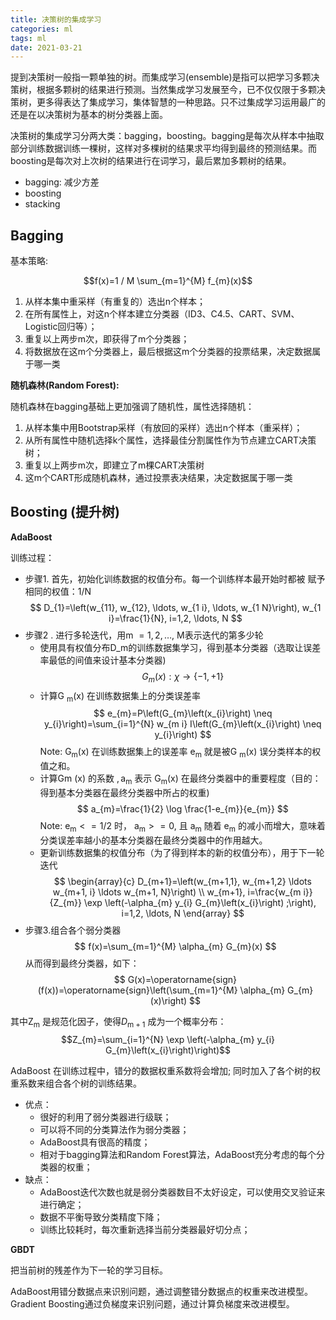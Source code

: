 ```yaml
---
title: 决策树的集成学习
categories: ml
tags: ml
date: 2021-03-21
---
```


提到决策树一般指一颗单独的树。而集成学习(ensemble)是指可以把学习多颗决策树，根据多颗树的结果进行预测。当然集成学习发展至今，已不仅仅限于多颗决策树，更多得表达了集成学习，集体智慧的一种思路。只不过集成学习运用最广的还是在以决策树为基本的树分类器上面。

决策树的集成学习分两大类：bagging，boosting。bagging是每次从样本中抽取部分训练数据训练一棵树，这样对多棵树的结果求平均得到最终的预测结果。而boosting是每次对上次树的结果进行在词学习，最后累加多颗树的结果。

- bagging: 减少方差
- boosting
- stacking

## Bagging

基本策略:

$$f(x)=1 / M \sum_{m=1}^{M} f_{m}(x)$$

1. 从样本集中重采样（有重复的）选出n个样本；
2. 在所有属性上，对这n个样本建立分类器（ID3、C4.5、CART、SVM、Logistic回归等）；
3. 重复以上两步m次，即获得了m个分类器；
4. 将数据放在这m个分类器上，最后根据这m个分类器的投票结果，决定数据属于哪一类


**随机森林(Random Forest):**

随机森林在bagging基础上更加强调了随机性，属性选择随机：

1. 从样本集中用Bootstrap采样（有放回的采样）选出n个样本（重采样）；
2. 从所有属性中随机选择k个属性，选择最佳分割属性作为节点建立CART决策树；
3. 重复以上两步m次，即建立了m棵CART决策树
4. 这m个CART形成随机森林，通过投票表决结果，决定数据属于哪一类

## Boosting (提升树)

**AdaBoost**

训练过程：

- 步骤1. 首先，初始化训练数据的权值分布。每一个训练样本最开始时都被 赋予相同的权值：1/N
$$
D_{1}=\left(w_{11}, w_{12}, \ldots, w_{1 i}, \ldots, w_{1 N}\right), w_{1 i}=\frac{1}{N}, i=1,2, \ldots, N
$$
- 步骤2 . 进行多轮迭代，用m $=1,2, \ldots,$ M表示迭代的第多少轮
    - 使用具有权值分布D_m的训练数据集学习，得到基本分类器（选取让误差率最低的间值来设计基本分类器)
    $$
    G_{m}(x): \chi \rightarrow\{-1,+1\}
    $$
    - 计算G $_{\mathrm{m}}(\mathrm{x})$ 在训练数据集上的分类误差率
    $$
    e_{m}=P\left(G_{m}\left(x_{i}\right) \neq y_{i}\right)=\sum_{i=1}^{N} w_{m i} I\left(G_{m}\left(x_{i}\right) \neq y_{i}\right)
    $$
    Note: $\mathrm{G}_{\mathrm{m}}(\mathrm{x})$ 在训练数据集上的误差率 $\mathrm{e}_{\mathrm{m}}$ 就是被G $_{\mathrm{m}}(\mathrm{x})$ 误分类样本的权值之和。
    - 计算Gm $(\mathrm{x})$ 的系数 $, \mathrm{a}_{\mathrm{m}}$ 表示 $\mathrm{G}_{\mathrm{m}}(\mathrm{x})$ 在最终分类器中的重要程度（目的：得到基本分类器在最终分类器中所占的权重)
    $$
    a_{m}=\frac{1}{2} \log \frac{1-e_{m}}{e_{m}}
    $$
    Note: $\mathrm{e}_{\mathrm{m}}<=1 / 2$ 时， $\mathrm{a}_{\mathrm{m}}>=0,$ 且 $\mathrm{a}_{\mathrm{m}}$ 随着 $\mathrm{e}_{\mathrm{m}}$ 的减小而增大，意味着分类误差率越小的基本分类器在最终分类器中的作用越大。
    - 更新训练数据集的权值分布（为了得到样本的新的权值分布），用于下一轮迭代
    $$
    \begin{array}{c}
    D_{m+1}=\left(w_{m+1,1}, w_{m+1,2} \ldots w_{m+1, i} \ldots w_{m+1, N}\right) \\
    w_{m+1}, i=\frac{w_{m i}}{Z_{m}} \exp \left(-\alpha_{m} y_{i} G_{m}\left(x_{i}\right) ;\right), i=1,2, \ldots, N
    \end{array}
    $$
- 步骤3.组合各个弱分类器
$$
f(x)=\sum_{m=1}^{M} \alpha_{m} G_{m}(x)
$$
从而得到最终分类器，如下：
$$
G(x)=\operatorname{sign}(f(x))=\operatorname{sign}\left(\sum_{m=1}^{M} \alpha_{m} G_{m}(x)\right)
$$

其中$\mathrm{Z}_{\mathrm{m}}$ 是规范化因子，使得$D_{\mathrm{m}+1}$ 成为一个概率分布：
$$Z_{m}=\sum_{i=1}^{N} \exp \left(-\alpha_{m} y_{i} G_{m}\left(x_{i}\right)\right)$$


AdaBoost 在训练过程中，错分的数据权重系数将会增加; 同时加入了各个树的权重系数来组合各个树的训练结果。

- 优点：
    - 很好的利用了弱分类器进行级联；
    - 可以将不同的分类算法作为弱分类器；
    - AdaBoost具有很高的精度；
    - 相对于bagging算法和Random Forest算法，AdaBoost充分考虑的每个分类器的权重；
- 缺点：
    - AdaBoost迭代次数也就是弱分类器数目不太好设定，可以使用交叉验证来进行确定；
    - 数据不平衡导致分类精度下降；
    - 训练比较耗时，每次重新选择当前分类器最好切分点；

**GBDT**

把当前树的残差作为下一轮的学习目标。

AdaBoost用错分数据点来识别问题，通过调整错分数据点的权重来改进模型。Gradient Boosting通过负梯度来识别问题，通过计算负梯度来改进模型。
